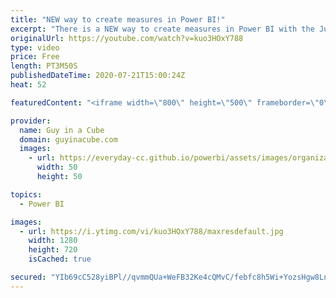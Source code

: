 ```yaml
---
title: "NEW way to create measures in Power BI!"
excerpt: "There is a NEW way to create measures in Power BI with the July 2020 Power BI Desktop update. Patrick shows you how External Tools can help you.  Tabular Editor download: https://www.sqlbi.com/tools/  📢 Become a member: https://guyinacu.be/membership   *******************  Want to take your Power BI"
originalUrl: https://youtube.com/watch?v=kuo3HOxY788
type: video
price: Free
length: PT3M50S
publishedDateTime: 2020-07-21T15:00:24Z
heat: 52

featuredContent: "<iframe width=\"800\" height=\"500\" frameborder=\"0\" src=\"https://www.youtube.com/embed/kuo3HOxY788\" allow=\"accelerometer; autoplay; encrypted-media; gyroscope; picture-in-picture\" allowfullscreen></iframe>"

provider:
  name: Guy in a Cube
  domain: guyinacube.com
  images:
    - url: https://everyday-cc.github.io/powerbi/assets/images/organizations/guyinacube.com-50x50.jpg
      width: 50
      height: 50

topics:
  - Power BI

images:
  - url: https://i.ytimg.com/vi/kuo3HOxY788/maxresdefault.jpg
    width: 1280
    height: 720
    isCached: true

secured: "YIb69cC528yiBPl//qvmmQUa+WeFB32Ke4cQMvC/febfc8h5Wi+YozsHgw8Lnc9pFHbrAlWKsfPtTrKXIMS/BFc1froSvXvxE6zMKPhkgjg/wxlKYhDaHjc4Q6JPQ/dY1lirjt2hkNjmWYw3megA1zFIwE4mwWE57rn+wgwRuFEpWRAZewo1ekMKdmNGZBRm2d8oKdG2z+nMpBRwFowjPKEuKvt9eJbaUZlq0VZakISbRa2+EbcE8izCgOAgBJ6oZceydYg+pP85QKF2gx3rbGdsb9ONS/HY6AkFwvm3793kN4h7lzxaBf6NzXQqxgN5FxH7MLRQZw/0n+FIYetK+0YhQIZDGl4ChcSxpZyThenyQe6GMjvP2Oajdcx9j7AfGzbDLD5YZ4OoRVD5Z2SJ1WSEKijUpz3FqvCEVzqSa1A=;Pq/NMDNaiqwRGcEHoZQEsA=="
---
```


